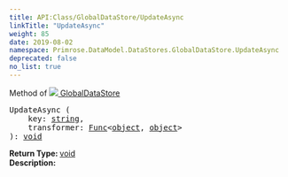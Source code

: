 ```yaml
---
title: API:Class/GlobalDataStore/UpdateAsync
linkTitle: "UpdateAsync"
weight: 85
date: 2019-08-02
namespace: Primrose.DataModel.DataStores.GlobalDataStore.UpdateAsync
deprecated: false
no_list: true
---
```

Method of <a href="/docs/api-reference/Class/GlobalDataStore"><img src="/icons/silk/database_world.png"/>&nbsp;GlobalDataStore</a>
<pre class="method-declaration">
UpdateAsync (
    key: <a class="type" href="/docs/api-reference/System/string">string</a>,
    transformer: <a class="type" href="/docs/api-reference/System/Func">Func</a><<a class="type" href="/docs/api-reference/System/object">object</a>, <a class="type" href="/docs/api-reference/System/object">object</a>>
): <a class="type" href="/docs/api-reference/System/void">void</a></pre>
<b>Return Type: </b>
<a class="type" href="/docs/api-reference/System/void">void</a>
<br/>
<b>Description: </b>